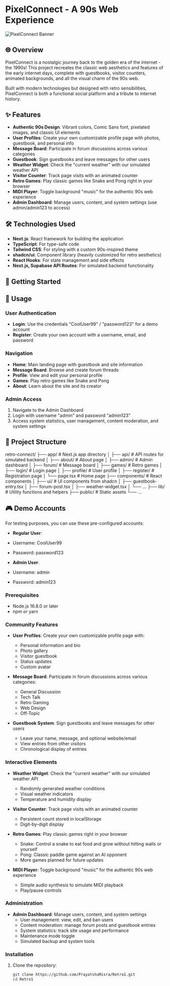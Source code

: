 
 
# PixelConnect - A 90s Web Experience

![PixelConnect Banner](/img1.webp?height=200&width=600)

## 🌐 Overview

PixelConnect is a nostalgic journey back to the golden era of the internet - the 1990s! This project recreates the classic web aesthetics and features of the early internet days, complete with guestbooks, visitor counters, animated backgrounds, and all the visual charm of the 90s web.

Built with modern technologies but designed with retro sensibilities, PixelConnect is both a functional social platform and a tribute to internet history.

## ✨ Features

- **Authentic 90s Design**: Vibrant colors, Comic Sans font, pixelated images, and classic UI elements
- **User Profiles**: Create your own customizable profile page with photos, guestbook, and personal info
- **Message Board**: Participate in forum discussions across various categories
- **Guestbook**: Sign guestbooks and leave messages for other users
- **Weather Widget**: Check the "current weather" with our simulated weather API
- **Visitor Counter**: Track page visits with an animated counter
- **Retro Games**: Play classic games like Snake and Pong right in your browser
- **MIDI Player**: Toggle background "music" for the authentic 90s web experience
- **Admin Dashboard**: Manage users, content, and system settings (use admin/admin123 to access)

## 🛠️ Technologies Used

- **Next.js**: React framework for building the application
- **TypeScript**: For type-safe code
- **Tailwind CSS**: For styling with a custom 90s-inspired theme
- **shadcn/ui**: Component library (heavily customized for retro aesthetics)
- **React Hooks**: For state management and side effects
- **Next.js, Supabase API Routes**: For simulated backend functionality

## 🚀 Getting Started

## 📝 Usage

### User Authentication

- **Login**: Use the credentials "CoolUser99" / "password123" for a demo account
- **Register**: Create your own account with a username, email, and password


### Navigation

- **Home**: Main landing page with guestbook and site information
- **Message Board**: Browse and create forum threads
- **Profile**: View and edit your personal profile
- **Games**: Play retro games like Snake and Pong
- **About**: Learn about the site and its creator


### Admin Access

1. Navigate to the Admin Dashboard
2. Login with username "admin" and password "admin123"
3. Access system statistics, user management, content moderation, and system settings


## 📁 Project Structure
retro-connect/
├── app/                  # Next.js app directory
│   ├── api/              # API routes for simulated backend
│   ├── about/            # About page
│   ├── admin/            # Admin dashboard
│   ├── forum/            # Message board
│   ├── games/            # Retro games
│   ├── login/            # Login page
│   ├── profile/          # User profile
│   ├── register/         # Registration page
│   └── page.tsx          # Home page
├── components/           # React components
│   ├── ui/               # UI components from shadcn
│   ├── guestbook-entry.tsx
│   ├── forum-post.tsx
│   ├── weather-widget.tsx
│   └── ...
├── lib/                  # Utility functions and helpers
├── public/               # Static assets
└── ...

## 🎮 Demo Accounts

For testing purposes, you can use these pre-configured accounts:

- **Regular User**:

- Username: CoolUser99
- Password: password123



- **Admin User**:

- Username: admin
- Password: admin123

### Prerequisites

- Node.js 16.8.0 or later
- npm or yarn

### Community Features

- **User Profiles**: Create your own customizable profile page with:
  - Personal information and bio
  - Photo gallery
  - Visitor guestbook
  - Status updates
  - Custom avatar
  
- **Message Board**: Participate in forum discussions across various categories:
  - General Discussion
  - Tech Talk
  - Retro Gaming
  - Web Design
  - Off-Topic
  
- **Guestbook System**: Sign guestbooks and leave messages for other users
  - Leave your name, message, and optional website/email
  - View entries from other visitors
  - Chronological display of entries

### Interactive Elements

- **Weather Widget**: Check the "current weather" with our simulated weather API
  - Randomly generated weather conditions
  - Visual weather indicators
  - Temperature and humidity display
  
- **Visitor Counter**: Track page visits with an animated counter
  - Persistent count stored in localStorage
  - Digit-by-digit display
  
- **Retro Games**: Play classic games right in your browser
  - Snake: Control a snake to eat food and grow without hitting walls or yourself
  - Pong: Classic paddle game against an AI opponent
  - More games planned for future updates
  
- **MIDI Player**: Toggle background "music" for the authentic 90s web experience
  - Simple audio synthesis to simulate MIDI playback
  - Play/pause controls

### Administration

- **Admin Dashboard**: Manage users, content, and system settings
  - User management: view, edit, and ban users
  - Content moderation: manage forum posts and guestbook entries
  - System statistics: track site usage and performance
  - Maintenance mode toggle
  - Simulated backup and system tools

 ### Installation

1. Clone the repository:
   ```bash
   git clone https://github.com/PrayatshuMisra/Retro1.git
   cd Retro1
